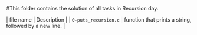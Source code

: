 #This folder contains the solution of all tasks in Recursion day.

| file name | Description |
| `0-puts_recursion.c` |  function that prints a string, followed by a new line. | 
